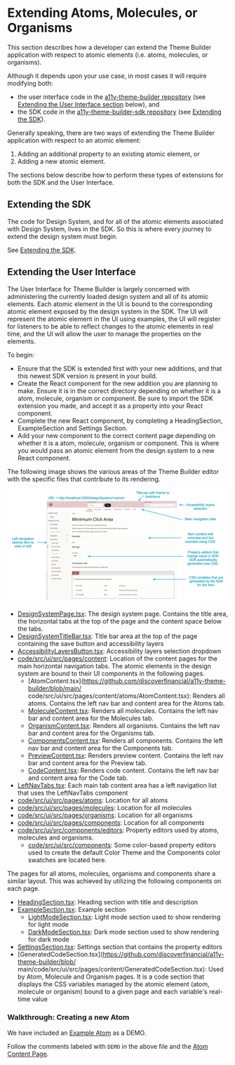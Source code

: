 # Extending Atoms, Molecules, or Organisms

This section describes how a developer can extend the Theme Builder application with respect to atomic elements (i.e. atoms, molecules, or organisms).

Although it depends upon your use case, in most cases it will require modifying both:

* the user interface code in the [a11y-theme-builder repository](https://github.com/discoverfinancial/a11y-theme-builder) (see [Extending the User Interface section](#extending-the-user-interface) below), and
* the SDK code in the [a11y-theme-builder-sdk repository](https://github.com/discoverfinancial/a11y-theme-builder-sdk) (see [Extending the SDK](#extending-the-sdk)).

Generally speaking, there are two ways of extending the Theme Builder application with respect to an atomic element:

1. Adding an additional property to an existing atomic element, or
2. Adding a new atomic element.

The sections below describe how to perform these types of extensions for both the SDK and the User Interface.

## Extending the SDK

The code for Design System, and for all of the atomic elements associated with Design System, lives in the SDK.  So this is where every journey to extend the design system must begin.

See [Extending the SDK](https://github.com/discoverfinancial/a11y-theme-builder-sdk/blob/main/DEV-GUIDE.md#extending-the-sdk).

## Extending the User Interface

The User Interface for Theme Builder is largely concerned with administering the currently loaded design system and all of its atomic elements.  Each atomic element in the UI is bound to the corresponding atomic element exposed by the design system in the SDK.  The UI will represent the atomic element in the UI using examples, the UI will register for listeners to be able to reflect changes to the atomic elements in real time, and the UI will allow the user to manage the properties on the elements.

To begin:

* Ensure that the SDK is extended first with your new additions, and that this newest SDK version is present in your build.
* Create the React component for the new addition you are planning to make. Ensure it is in the correct directory depending on whether it is a atom, molecule, organism or component.  Be sure to import the SDK extension you made, and accept it as a property into your React component.
* Complete the new React component, by completing a HeadingSection, ExampleSection and Settings Section.
* Add your new component to the correct content page depending on whether it is a atom, molecule, organism or component.  This is where you would pass an atomic element from the design system to a new React component.

The following image shows the various areas of the Theme Builder editor with the specific files that contribute to its rendering.

![theme-builder-ui](../_images/theme-builder-ui.png)

* [DesignSystemPage.tsx](https://github.com/discoverfinancial/a11y-theme-builder/blob/main/code/src/ui/src/pages/DesignSystemPage.tsx): The design system page.  Contains the title area, the horizontal tabs at the top of the page and the content space below the tabs.
* [DesignSystemTitleBar.tsx](https://github.com/discoverfinancial/a11y-theme-builder/blob/main/code/src/ui/src/components/DesignSystemTitleBar.tsx): Title bar area at the top of the page containing the save button and accessibility layers
* [AccessibilityLayersButton.tsx](https://github.com/discoverfinancial/a11y-theme-builder/blob/main/code/src/ui/src/components/AccessibilityLayersButton.tsx): Accessibility layers selection dropdown
* [code/src/ui/src/pages/content](https://github.com/discoverfinancial/a11y-theme-builder/tree/main/code/src/ui/src/pages/content): Location of the content pages for the main horizontal navigation tabs.  The atomic elements in the design system are bound to their UI components in the following pages.
    * [AtomContent.tsx](https://github.com/discoverfinancial/a11y-theme-builder/blob/main/  code/src/ui/src/pages/content/atoms/AtomContent.tsx): Renders all atoms.  Contains the left nav bar and content area for the Atoms tab.
    * [MoleculeContent.tsx](https://github.com/discoverfinancial/a11y-theme-builder/blob/main/code/src/ui/src/pages/content/molecules/MoleculeContent.tsx): Renders all molecules.  Contains the left nav bar and content area for the Molecules tab.
    * [OrganismContent.tsx](https://github.com/discoverfinancial/a11y-theme-builder/blob/main/code/src/ui/src/pages/content/organisms/OrganismContent.tsx): Renders all organisms.  Contains the left nav bar and content area for the Organisms tab.
    * [ComponentsContent.tsx](https://github.com/discoverfinancial/a11y-theme-builder/blob/main/code/src/ui/src/pages/content/components/ComponentsContent.tsx): Renders all  components.  Contains the left nav bar and content area for the Components tab.
    * [PreviewContent.tsx](https://github.com/discoverfinancial/a11y-theme-builder/blob/main/code/src/ui/src/pages/content/preview/PreviewContent.tsx): Renders preview content.  Contains the left nav bar and content area for the Preview tab.
    * [CodeContent.tsx](https://github.com/discoverfinancial/a11y-theme-builder/blob/main/code/src/ui/src/pages/content/code/CodeContent.tsx): Renders code content.  Contains the left nav bar and content area for the Code tab.
* [LeftNavTabs.tsx](https://github.com/discoverfinancial/a11y-theme-builder/blob/main/code/src/ui/src/components/LeftNavTabs.tsx): Each main tab content area has a left navigation list that uses the LeftNavTabs component
* [code/src/ui/src/pages/atoms](https://github.com/discoverfinancial/a11y-theme-builder/tree/main/code/src/ui/src/pages/atoms): Location for all atoms
* [code/src/ui/src/pages/molecules](https://github.com/discoverfinancial/a11y-theme-builder/tree/main/code/src/ui/src/pages/molecules): Location for all molecules
* [code/src/ui/src/pages/organisms](https://github.com/discoverfinancial/a11y-theme-builder/tree/main/code/src/ui/src/pages/organisms): Location for all organisms
* [code/src/ui/src/pages/components](https://github.com/discoverfinancial/a11y-theme-builder/tree/main/code/src/ui/src/pages/components): Location for all components
* [code/src/ui/src/components/editors](https://github.com/discoverfinancial/a11y-theme-builder/tree/main/code/src/ui/src/components/editors): Property editors used by atoms, molecules and organisms.
    * [code/src/ui/src/components](https://github.com/discoverfinancial/a11y-theme-builder/tree/main/code/src/ui/src/components): Some color-based property editors used to create the default Color Theme and the Components color swatches are located here.

The pages for all atoms, molecules, organisms and components share a similar layout.  This was achieved by utilizing the following components on each page.

  * [HeadingSection.tsx](https://github.com/discoverfinancial/a11y-theme-builder/blob/main/code/src/ui/src/pages/content/HeadingSection.tsx): Heading section with title and  description
  * [ExampleSection.tsx](https://github.com/discoverfinancial/a11y-theme-builder/blob/main/code/src/ui/src/pages/content/ExampleSection.tsx): Example section 
    * [LightModeSection.tsx](https://github.com/discoverfinancial/a11y-theme-builder/blob/main/code/src/ui/src/pages/content/LightModeSection.tsx): Light mode section used to  show rendering for light mode
    * [DarkModeSection.tsx](https://github.com/discoverfinancial/a11y-theme-builder/blob/main/code/src/ui/src/pages/content/DarkModeSection.tsx): Dark mode section used to show  rendering for dark mode
  * [SettingsSection.tsx](https://github.com/discoverfinancial/a11y-theme-builder/blob/main/code/src/ui/src/pages/content/SettingsSection.tsx): Settings section that contains the property editors
  * [GeneratedCodeSection.tsx](https://github.com/discoverfinancial/a11y-theme-builder/blob/  main/code/src/ui/src/pages/content/GeneratedCodeSection.tsx): Used by Atom, Molecule and Organism pages.  It is a code section that displays the CSS variables managed by the atomic element (atom, molecule or organism) bound to a given page and each variable's real-time value

### Walkthrough: Creating a new Atom

We have included an [Example Atom](https://github.com/discoverfinancial/a11y-theme-builder/blob/main/code/src/ui/src/pages/atoms/ExampleAtom.tsx) as a DEMO.

Follow the comments labeled with `DEMO` in the above file and the [Atom Content Page](https://github.com/discoverfinancial/a11y-theme-builder/blob/main/code/src/ui/src/pages/content/atoms/AtomContent.tsx).